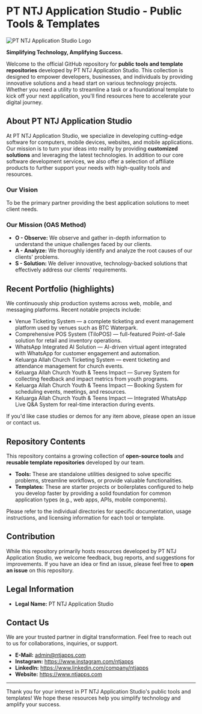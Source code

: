 # PT NTJ Application Studio - Public Tools & Templates

![PT NTJ Application Studio Logo](https://avatars.githubusercontent.com/u/38486683?s=200&v=4)

**Simplifying Technology, Amplifying Success.**

Welcome to the official GitHub repository for **public tools and template repositories** developed by PT NTJ Application Studio. This collection is designed to empower developers, businesses, and individuals by providing innovative solutions and a head start on various technology projects. Whether you need a utility to streamline a task or a foundational template to kick off your next application, you'll find resources here to accelerate your digital journey.


## About PT NTJ Application Studio

At PT NTJ Application Studio, we specialize in developing cutting-edge software for computers, mobile devices, websites, and mobile applications. Our mission is to turn your ideas into reality by providing **customized solutions** and leveraging the latest technologies. In addition to our core software development services, we also offer a selection of affiliate products to further support your needs with high-quality tools and resources.

### Our Vision

To be the primary partner providing the best application solutions to meet client needs.

### Our Mission (OAS Method)

* **O - Observe:** We observe and gather in-depth information to understand the unique challenges faced by our clients.
* **A - Analyze:** We thoroughly identify and analyze the root causes of our clients' problems.
* **S - Solution:** We deliver innovative, technology-backed solutions that effectively address our clients' requirements.

## Recent Portfolio (highlights)

We continuously ship production systems across web, mobile, and messaging platforms. Recent notable projects include:

- Venue Ticketing System — a complete ticketing and event management platform used by venues such as BTC Waterpark.
- Comprehensive POS System (TiloPOS) — full-featured Point-of-Sale solution for retail and inventory operations.
- WhatsApp Integrated AI Solution — AI-driven virtual agent integrated with WhatsApp for customer engagement and automation.
- Keluarga Allah Church Ticketing System — event ticketing and attendance management for church events.
- Keluarga Allah Church Youth & Teens Impact — Survey System for collecting feedback and impact metrics from youth programs.
- Keluarga Allah Church Youth & Teens Impact — Booking System for scheduling events, meetings, and resources.
- Keluarga Allah Church Youth & Teens Impact — Integrated WhatsApp Live Q&A System for real-time interaction during events.

If you'd like case studies or demos for any item above, please open an issue or contact us.

## Repository Contents

This repository contains a growing collection of **open-source tools** and **reusable template repositories** developed by our team.

* **Tools:** These are standalone utilities designed to solve specific problems, streamline workflows, or provide valuable functionalities.
* **Templates:** These are starter projects or boilerplates configured to help you develop faster by providing a solid foundation for common application types (e.g., web apps, APIs, mobile components).

Please refer to the individual directories for specific documentation, usage instructions, and licensing information for each tool or template.

## Contribution

While this repository primarily hosts resources developed by PT NTJ Application Studio, we welcome feedback, bug reports, and suggestions for improvements. If you have an idea or find an issue, please feel free to **open an issue** on this repository.

## Legal Information

* **Legal Name:** PT NTJ Application Studio

## Contact Us

We are your trusted partner in digital transformation. Feel free to reach out to us for collaborations, inquiries, or support.

* **E-Mail:** admin@ntjapps.com
* **Instagram:** https://www.instagram.com/ntjapps
* **LinkedIn:** https://www.linkedin.com/company/ntjapps
* **Website:** https://www.ntjapps.com

---

Thank you for your interest in PT NTJ Application Studio's public tools and templates! We hope these resources help you simplify technology and amplify your success.